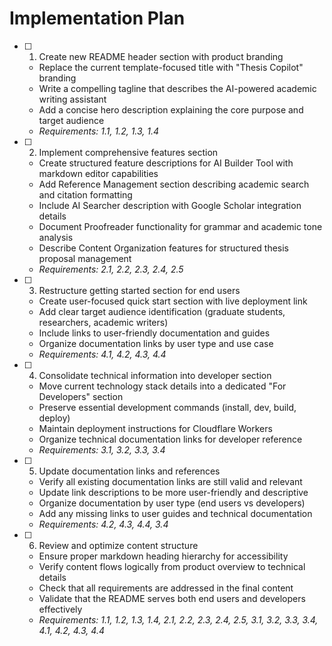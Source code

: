 # Implementation Plan

- [ ] 1. Create new README header section with product branding
  - Replace the current template-focused title with "Thesis Copilot" branding
  - Write a compelling tagline that describes the AI-powered academic writing assistant
  - Add a concise hero description explaining the core purpose and target audience
  - _Requirements: 1.1, 1.2, 1.3, 1.4_

- [ ] 2. Implement comprehensive features section
  - Create structured feature descriptions for AI Builder Tool with markdown editor capabilities
  - Add Reference Management section describing academic search and citation formatting
  - Include AI Searcher description with Google Scholar integration details
  - Document Proofreader functionality for grammar and academic tone analysis
  - Describe Content Organization features for structured thesis proposal management
  - _Requirements: 2.1, 2.2, 2.3, 2.4, 2.5_

- [ ] 3. Restructure getting started section for end users
  - Create user-focused quick start section with live deployment link
  - Add clear target audience identification (graduate students, researchers, academic writers)
  - Include links to user-friendly documentation and guides
  - Organize documentation links by user type and use case
  - _Requirements: 4.1, 4.2, 4.3, 4.4_

- [ ] 4. Consolidate technical information into developer section
  - Move current technology stack details into a dedicated "For Developers" section
  - Preserve essential development commands (install, dev, build, deploy)
  - Maintain deployment instructions for Cloudflare Workers
  - Organize technical documentation links for developer reference
  - _Requirements: 3.1, 3.2, 3.3, 3.4_

- [ ] 5. Update documentation links and references
  - Verify all existing documentation links are still valid and relevant
  - Update link descriptions to be more user-friendly and descriptive
  - Organize documentation by user type (end users vs developers)
  - Add any missing links to user guides and technical documentation
  - _Requirements: 4.2, 4.3, 4.4, 3.4_

- [ ] 6. Review and optimize content structure
  - Ensure proper markdown heading hierarchy for accessibility
  - Verify content flows logically from product overview to technical details
  - Check that all requirements are addressed in the final content
  - Validate that the README serves both end users and developers effectively
  - _Requirements: 1.1, 1.2, 1.3, 1.4, 2.1, 2.2, 2.3, 2.4, 2.5, 3.1, 3.2, 3.3, 3.4, 4.1, 4.2, 4.3, 4.4_